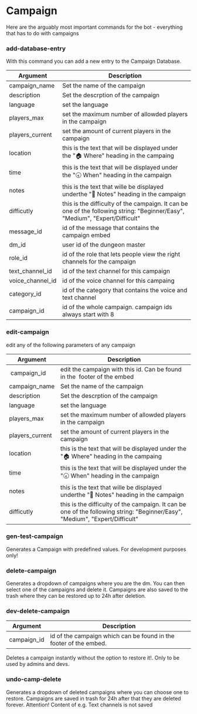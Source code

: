 # Campaign

Here are the arguably most important commands for the bot - everything that has to do with campaigns

### add-database-entry

With this command you can add a new entry to the Campaign Database.

| Argument         | Description                                                                                                                   |
| ---------------- | ----------------------------------------------------------------------------------------------------------------------------- |
| campaign_name    | Set the name of the campaign                                                                                                  |
| description      | Set the descrption of the campaign                                                                                            |
| language         | set the language                                                                                                              |
| players_max      | set the maximum number of allowded players in the campaign                                                                    |
| players_current  | set the amount of current players in the campaign                                                                             |
| location         | this is the text that will be displayed under the "🏠 Where" heading in the campaing                                           |
| time             | this is the text that will be displayed under the "🕣 When" heading in the campaign                                            |
| notes            | this is the text that wille be displayed underthe "📝 Notes" heading in the campaign                                           |
| difficutly       | this is the difficulty of the campaign. It can be one of the following string:  "Beginner/Easy", "Medium", "Expert/Difficult" |
| message_id       | id of the message that contains the campaign embed                                                                            |
| dm_id            | user id of the dungeon master                                                                                                 |
| role_id          | id of the role that lets people view the right channels for the campaign                                                      |
| text_channel_id  | id of the text channel for this campaign                                                                                      |
| voice_channel_id | id of the voice channel for this campaing                                                                                     |
| category_id      | id of the category that contains the voice and text channel                                                                   |
| campaign_id      | id of the whole campaign. campaign ids always start with 8                                                                    |

### edit-campaign

edit any of the following parameters of any campaign

| Argument         | Description                                                                                                                   |
| ---------------- | ----------------------------------------------------------------------------------------------------------------------------- |
| campaign_id | edit the campaign with this id. Can be found in the  footer of the embed|
| campaign_name    | Set the name of the campaign                                                                                                  |
| description      | Set the descrption of the campaign                                                                                            |
| language         | set the language                                                                                                              |
| players_max      | set the maximum number of allowded players in the campaign                                                                    |
| players_current  | set the amount of current players in the campaign                                                                             |
| location         | this is the text that will be displayed under the "🏠 Where" heading in the campaing                                           |
| time             | this is the text that will be displayed under the "🕣 When" heading in the campaign                                            |
| notes            | this is the text that wille be displayed underthe "📝 Notes" heading in the campaign                                           |
| difficutly       | this is the difficulty of the campaign. It can be one of the following string:  "Beginner/Easy", "Medium", "Expert/Difficult" |

### gen-test-campaign

Generates a Campaign with predefined values. For development purposes only!

### delete-campaign

Generates a dropdown of campaigns where you are the dm. You can then select one of the campaigns and delete it. Campaigns are also saved to the trash where they can be restored up to 24h after deletion.

### dev-delete-campaign

| Argument    | Description                                                       |
| ----------- | ----------------------------------------------------------------- |
| campaign_id | id of the campaign which can be found in the footer of the embed. |

Deletes a campaign instantly without the option to restore it!. Only to be used by admins and devs.

### undo-camp-delete

Generates a dropdown of deleted campaigns where you can choose one to restore. Campaigns are saved in trash for 24h after that they are deleted forever. Attention! Content of e.g. Text channels is not saved
